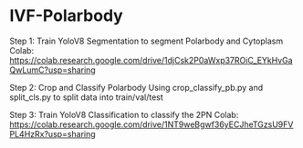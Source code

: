 # IVF-Polarbody

Step 1: Train YoloV8 Segmentation to segment Polarbody and Cytoplasm
    Colab: https://colab.research.google.com/drive/1djCsk2P0aWxp37ROiC_EYkHvGaQwLumC?usp=sharing

Step 2: Crop and Classify Polarbody Using crop_classify_pb.py and split_cls.py to split data into train/val/test

Step 3: Train YoloV8 Classification to classify the 2PN
    Colab: https://colab.research.google.com/drive/1NT9weBgwf36yECJheTGzsU9FVPL4HzRx?usp=sharing
